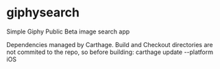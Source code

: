 # giphysearch
Simple Giphy Public Beta image search app

Dependencies managed by Carthage. Build and Checkout directories are not commited to the repo, so before building:
	carthage update --platform iOS